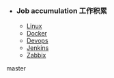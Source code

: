 + ### Job accumulation 工作积累
    + [Linux](https://github.com/Kingserch/Job-accumulation/tree/Linux)
    + [Docker](https://github.com/Kingserch/Job-accumulation/tree/Docker)
    + [Devops](https://github.com/Kingserch/Job-accumulation/tree/Devops)
	+ [Jenkins](https://github.com/Kingserch/Job-accumulation/tree/Jenkins)
	+ [Zabbix](https://github.com/Kingserch/Job-accumulation/tree/zabbix)	
	
master
